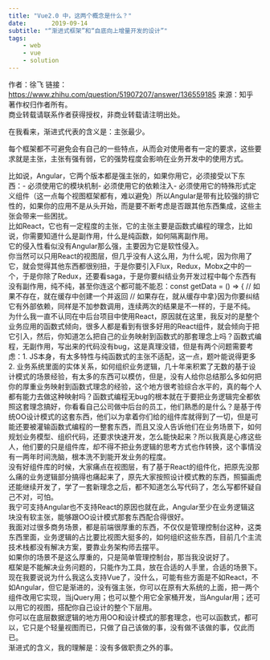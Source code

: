 ```yaml
---
title: "Vue2.0 中，这两个概念是什么？"
date:       2019-09-14
subtitle: "“渐进式框架”和“自底向上增量开发的设计”"
tags:
	- web
	- vue
	- solution
---
```



作者：徐飞
链接：https://www.zhihu.com/question/51907207/answer/136559185
来源：知乎
著作权归作者所有。  
商业转载请联系作者获得授权，非商业转载请注明出处。  


在我看来，渐进式代表的含义是：主张最少。  

每个框架都不可避免会有自己的一些特点，从而会对使用者有一定的要求，这些要求就是主张，主张有强有弱，它的强势程度会影响在业务开发中的使用方式。  

比如说，Angular，它两个版本都是强主张的，如果你用它，必须接受以下东西：- 必须使用它的模块机制- 必须使用它的依赖注入- 必须使用它的特殊形式定义组件（这一点每个视图框架都有，难以避免）所以Angular是带有比较强的排它性的，如果你的应用不是从头开始，而是要不断考虑是否跟其他东西集成，这些主张会带来一些困扰。  
比如React，它也有一定程度的主张，它的主张主要是函数式编程的理念，比如说，你需要知道什么是副作用，什么是纯函数，如何隔离副作用。  
它的侵入性看似没有Angular那么强，主要因为它是软性侵入。  
你当然可以只用React的视图层，但几乎没有人这么用，为什么呢，因为你用了它，就会觉得其他东西都很别扭，于是你要引入Flux，Redux，Mobx之中的一个，于是你除了Redux，还要看saga，于是你要纠结业务开发过程中每个东西有没有副作用，纯不纯，甚至你连这个都可能不能忍：const getData = () => {  // 如果不存在，就在缓存中创建一个并返回  // 如果存在，就从缓存中拿}因为你要纠结它有外部依赖，同样是不加参数调用，连续两次的结果是不一样的，于是不纯。  
为什么我一直不认同在中后台项目中使用React，原因就在这里，我反对的是整个业务应用的函数式倾向，很多人都是看到有很多好用的React组件，就会倾向于把它引入，然后，你知道怎么把自己的业务映射到函数式的那套理念上吗？函数式编程，无副作用，写出来的代码没有bug，这是真理没错，但是有两个问题需要考虑：1. JS本身，有太多特性与纯函数式的主张不适配，这一点，题叶能说得更多2. 业务系统里面的实体关系，如何组织业务逻辑，几十年来积累了无数的基于设计模式的场景经验，有太多的东西可以模仿，但是，没有人给你总结那么多如何把你的厚重业务映射到函数式理念的经验，这个地方很考验综合水平的，真的每个人都有能力去做这种映射吗？函数式编程无bug的根本就在于要把业务逻辑完全都依照这套理念搞好，你看看自己公司做中后台的员工，他们熟悉的是什么？是基于传统OO设计模式的这套东西，他们以为拿着你们给的组件库就得到了一切，但是可能还要被灌输函数式编程的一整套东西，而且又没人告诉他们在业务场景下，如何规划业务模型、组织代码，还要求快速开发，怎么能快起来？所以我真是心疼这些人，他们要的只是组件库，却不得不把业务逻辑的思考方式也作转换，这个事情没有一两年时间洗脑，根本洗不到能开发业务的程度。  
没有好组件库的时候，大家痛点在视图层，有了基于React的组件化，把原先没那么痛的业务逻辑部分搞得也痛起来了，原先大家按照设计模式教的东西，照猫画虎还能继续开发了，学了一套新理念之后，都不知道怎么写代码了，怎么写都怀疑自己不对，可怕。  
我宁可支持Angular也不支持React的原因也就在此，Angular至少在业务逻辑这块没有软主张，能够跟OO设计模式那套东西配合得很好。  
我面对过很多商务场景，都是前端很厚重的东西，不仅仅是管理控制台这种，这类东西里面，业务逻辑的占比要比视图大挺多的，如何组织这些东西，目前几个主流技术栈都没有解决方案，要靠业务架构师去摆平。  
如果你的场景不是这么厚重的，只是简单管理控制台，那当我没说好了。  
框架是不能解决业务问题的，只能作为工具，放在合适的人手里，合适的场景下。  
现在我要说说为什么我这么支持Vue了，没什么，可能有些方面是不如React，不如Angular，但它是渐进的，没有强主张，你可以在原有大系统的上面，把一两个组件改用它实现，当jQuery用；也可以整个用它全家桶开发，当Angular用；还可以用它的视图，搭配你自己设计的整个下层用。  
你可以在底层数据逻辑的地方用OO和设计模式的那套理念，也可以函数式，都可以，它只是个轻量视图而已，只做了自己该做的事，没有做不该做的事，仅此而已。  
渐进式的含义，我的理解是：没有多做职责之外的事。  
